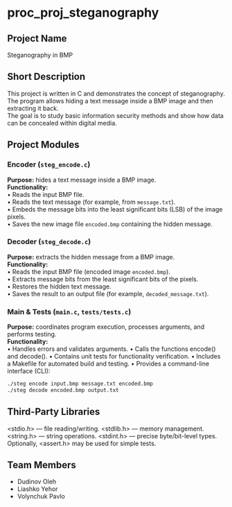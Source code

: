 # proc_proj_steganography

## Project Name
Steganography in BMP

## Short Description
This project is written in C and demonstrates the concept of steganography.  
The program allows hiding a text message inside a BMP image and then extracting it back.  
The goal is to study basic information security methods and show how data can be concealed within digital media.

## Project Modules
### Encoder (`steg_encode.c`)
**Purpose:** hides a text message inside a BMP image.  
**Functionality:**  
• Reads the input BMP file.  
• Reads the text message (for example, from `message.txt`).  
• Embeds the message bits into the least significant bits (LSB) of the image pixels.  
• Saves the new image file `encoded.bmp` containing the hidden message.  

### Decoder (`steg_decode.c`)
**Purpose:** extracts the hidden message from a BMP image.  
**Functionality:**  
• Reads the input BMP file (encoded image `encoded.bmp`).  
• Extracts message bits from the least significant bits of the pixels.  
• Restores the hidden text message.  
• Saves the result to an output file (for example, `decoded_message.txt`).  

### Main & Tests (`main.c`, `tests/tests.c`)
**Purpose:** coordinates program execution, processes arguments, and performs testing.  
**Functionality:**  
• Handles errors and validates arguments.
• Calls the functions encode() and decode().
• Contains unit tests for functionality verification.
• Includes a Makefile for automated build and testing.
• Provides a command-line interface (CLI):  
  ```bash
  ./steg encode input.bmp message.txt encoded.bmp  
  ./steg decode encoded.bmp output.txt
```

## Third-Party Libraries
<stdio.h> — file reading/writing.
<stdlib.h> — memory management.
<string.h> — string operations.
<stdint.h> — precise byte/bit-level types.
Optionally, <assert.h> may be used for simple tests.


## Team Members
- Dudinov Oleh
- Liashko Yehor
- Volynchuk Pavlo
